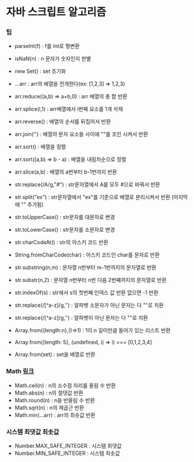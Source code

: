 # 자바 스크립트 알고리즘

### 팁

- parseInt(f) : f를 Int로 형변환
- isNaN(n) : n 문자가 숫자인지 판별
- new Set() : set 초기화

- ...arr : arr의 배열을 전개한다(ex: [1,2,3] => 1,2,3)
- arr.reduce((a,b) => a+b,0) : arr 배열의 총 합 반환
- arr.splice(i,1) : arr배열에서 i번째 요소를 1개 삭제
- arr.reverse() : 배열의 순서를 뒤집어서 반환
- arr.join('') : 배열의 문자 요소들 사이에 ""를 조인 시켜서 반환
- arr.sort() : 배열을 정렬
- arr.sort((a,b) => b - a) : 배열을 내림차순으로 정렬
- arr.slice(a,b) : 배열의 a번부터 b-1번까지 반환

- str.replace(/A/g,"#") : str문자열에서 A를 모두 #으로 바꿔서 반환
- str.split("ex") : str문자열에서 "ex"를 기준으로 배열로 분리시켜서 반환 (마지막에 "" 추가됨)
- str.toUpperCase() : str문자를 대문자로 변경
- str.toLowerCase() : str문자를 소문자로 변경
- str.charCodeAt() : str의 아스키 코드 반환
- String.fromCharCode(char) : 아스키 코드인 char를 문자로 반환
- str.substring(n,m) : 문자열 n번부터 m-1번까지의 문자열로 반환
- str.substr(n,2) : 문자열 n번부터 n번 다음 2번째까지의 문자열로 반환
- str.indexOf(s) : str에서 s의 첫번째 인덱스 값 반환 없으면 -1 반환
- str.replace(/[^a-z]/g,'') : 알파벳 소문자가 아닌 문자는 다 ""로 치환
- str.replace(/[^a-z]/g,'') : 알파벳이 아닌 문자는 다 ""로 치환

- Array.from({length:n},()=>1) : 1이 n 길이만큼 들어가 있는 리스트 반환
- Array.from({length: 5}, (undefined, i) => i) === [0,1,2,3,4]
- Array.from(set) : set을 배열로 반환

### Math [링크](https://developer.mozilla.org/ko/docs/Web/JavaScript/Reference/Global_Objects/Math)

- Math.ceil(n) : n의 소수점 자리를 올림 수 반환
- Math.abs(n) : n의 절댓값 반환
- Math.round(n) : n을 반올림 수 반환
- Math.sqrt(n) : n의 제곱근 반환
- Math.min(...arr) : arr의 최솟값 반환

### 시스템 최댓값 최솟값

- Number.MAX_SAFE_INTEGER : 시스템 최댓값
- Number.MIN_SAFE_INTEGER : 시스템 최솟값
